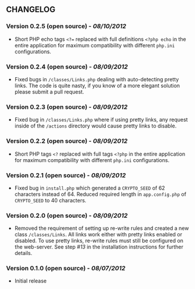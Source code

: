 ## CHANGELOG

### Version 0.2.5 (open source) - *08/10/2012*
- Short PHP echo tags `<?=` replaced with full definitions `<?php echo` in the entire application for maximum compatibility with different `php.ini` configurations.

### Version 0.2.4 (open source) - *08/09/2012*
- Fixed bugs in `/classes/Links.php` dealing with auto-detecting pretty links. The code is quite nasty, if you know of a more elegant solution please submit a pull request.

### Version 0.2.3 (open source) - *08/09/2012*
- Fixed bug in `/classes/Links.php` where if using pretty links, any request inside of the `/actions` directory would cause pretty links to disable.

### Version 0.2.2 (open source) - *08/09/2012*
- Short PHP tags `<?` replaced with full tags `<?php` in the entire application for maximum compatibility with different `php.ini` configurations.

### Version 0.2.1 (open source) - *08/09/2012*
- Fixed bug in `install.php` which generated a `CRYPTO_SEED` of 62 characters instead of 64. Reduced required length in `app.config.php` of `CRYPTO_SEED` to 40 characters.

### Version 0.2.0 (open source) - *08/09/2012*
- Removed the requirement of setting up re-write rules and created a new class `/classes/Links`. All links work either with pretty links enabled or disabled. To use pretty links, re-write rules must still be configured on the web-server. See step *#13* in the installation instructions for further details.

### Version 0.1.0 (open source) - *08/07/2012*
- Initial release